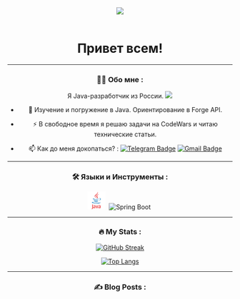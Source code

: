 <div id="header" align="center">
  <img src="https://media0.giphy.com/media/v1.Y2lkPTc5MGI3NjExOXZ4YW04YWx2d2w1YzE4azZsaTd0aXFucWt4bngyMWN6NXloa3YxYiZlcD12MV9pbnRlcm5hbF9naWZfYnlfaWQmY3Q9Zw/MeJgB3yMMwIaHmKD4z/giphy.gif" width="250"/>
  <div align="center">
  <img src="https://komarev.com/ghpvc/?username=admin32dev&style=flat-square&color=blue" alt=""/>
  </div>
  <div>
  <h1>
    Привет всем!
  </h1>
</div>

---

### :woman_technologist: Обо мне :
Я Java-разработчик из России. <img src="https://media.giphy.com/media/WUlplcMpOCEmTGBtBW/giphy.gif" width="30">

- :seedling: Изучение и погружение в Java. Ориентирование в Forge API.

- :zap: В свободное время я решаю задачи на CodeWars и читаю технические статьи.

- :mailbox: Как до меня докопаться? : [![Telegram Badge](https://img.shields.io/badge/-Telegram-blue?style=flat&logo=Telegram&logoColor=white)](https://t.me/mihail_wynneink) [![Gmail Badge](https://img.shields.io/badge/-Gmail-red?style=flat&logo=Gmail&logoColor=white)](mailto:admiistrator55@gmail.com)

---

### :hammer_and_wrench: Языки и Инструменты :
<div>
  <img src="https://github.com/devicons/devicon/blob/master/icons/java/java-original-wordmark.svg" title="Java" alt="Java" width="40" height="40"/>&nbsp;
  <img src="https://th.bing.com/th?id=ODLS.54b6b6fa-876c-4f89-8f16-a66b4a52532c" title="Spring Boot" alt="Spring Boot" width="40" height="40"/>&nbsp;
</div>

---

### :fire: My Stats :
[![GitHub Streak](http://github-readme-streak-stats.herokuapp.com?user=your-github-username&theme=dark&background=000000)](https://git.io/streak-stats)

[![Top Langs](https://github-readme-stats.vercel.app/api/top-langs/?username=your-github-username&layout=compact&theme=vision-friendly-dark)](https://github.com/anuraghazra/github-readme-stats)

---

### :writing_hand: Blog Posts :
<!-- BLOG-POST-LIST:START -->
<!-- BLOG-POST-LIST:END -->


